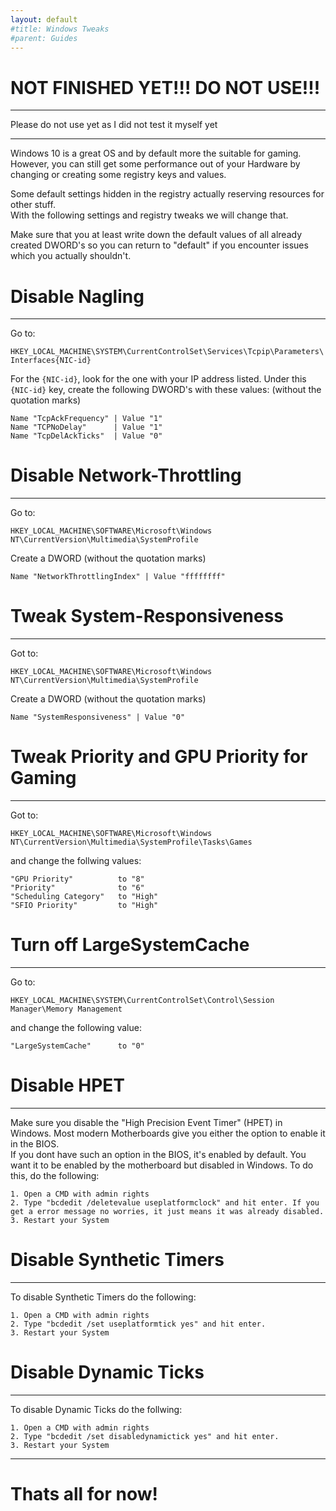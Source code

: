 ```yaml
---
layout: default
#title: Windows Tweaks
#parent: Guides
---
```

# NOT FINISHED YET!!! DO NOT USE!!!

***

Please do not use yet as I did not test it myself yet

***

Windows 10 is a great OS and by default more the suitable for gaming.  
However, you can still get some performance out of your Hardware by changing or creating some registry keys and values.  

Some default settings hidden in the registry actually reserving resources for other stuff.  
With the following settings and registry tweaks we will change that.

Make sure that you at least write down the default values of all already created DWORD's so you can return to "default" if you encounter issues which you actually shouldn't.

# Disable Nagling
***

Go to:

`HKEY_LOCAL_MACHINE\SYSTEM\CurrentControlSet\Services\Tcpip\Parameters\Interfaces{NIC-id}`  

For the `{NIC-id}`, look for the one with your IP address listed. Under this `{NIC-id}` key, create the following DWORD's with these values:
(without the quotation marks)

```
Name "TcpAckFrequency" | Value "1"
Name "TCPNoDelay"      | Value "1"
Name "TcpDelAckTicks"  | Value "0"
```
# Disable Network-Throttling
***

Go to:

`HKEY_LOCAL_MACHINE\SOFTWARE\Microsoft\Windows NT\CurrentVersion\Multimedia\SystemProfile`

Create a DWORD (without the quotation marks)

```
Name "NetworkThrottlingIndex" | Value "ffffffff"
```
# Tweak System-Responsiveness
***

Got to:

`HKEY_LOCAL_MACHINE\SOFTWARE\Microsoft\Windows NT\CurrentVersion\Multimedia\SystemProfile`

Create a DWORD (without the quotation marks)

```
Name "SystemResponsiveness" | Value "0"
```
# Tweak Priority and GPU Priority for Gaming
***

Got to:

`HKEY_LOCAL_MACHINE\SOFTWARE\Microsoft\Windows NT\CurrentVersion\Multimedia\SystemProfile\Tasks\Games`

and change the follwing values:

```
"GPU Priority"          to "8"
"Priority"              to "6"
"Scheduling Category"   to "High"
"SFIO Priority"         to "High"
```

# Turn off LargeSystemCache
***

Go to:

`HKEY_LOCAL_MACHINE\SYSTEM\CurrentControlSet\Control\Session Manager\Memory Management`

and change the following value:

```
"LargeSystemCache"      to "0"
```
# Disable HPET
***

Make sure you disable the "High Precision Event Timer" (HPET) in Windows. Most modern Motherboards give you either the option to enable it in the BIOS.  
If you dont have such an option in the BIOS, it's enabled by default. You want it to be enabled by the motherboard but disabled in Windows. 
To do this, do the following:

```
1. Open a CMD with admin rights
2. Type "bcdedit /deletevalue useplatformclock" and hit enter. If you get a error message no worries, it just means it was already disabled.
3. Restart your System
```
# Disable Synthetic Timers
***

To disable Synthetic Timers do the following:

```
1. Open a CMD with admin rights
2. Type "bcdedit /set useplatformtick yes" and hit enter.
3. Restart your System
```

# Disable Dynamic Ticks
***

To disable Dynamic Ticks do the follwing:

```
1. Open a CMD with admin rights
2. Type "bcdedit /set disabledynamictick yes" and hit enter.
3. Restart your System
```

***

# Thats all for now!
